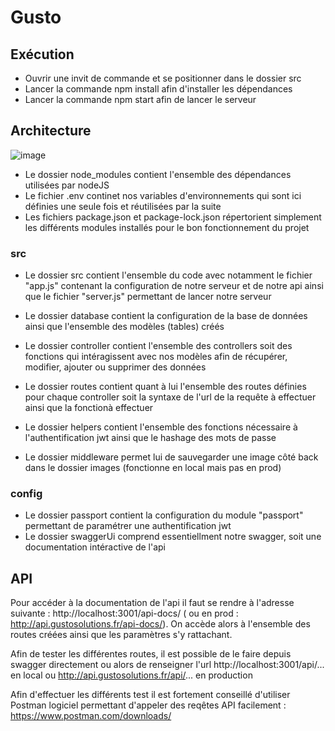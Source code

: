 # Gusto

## Exécution

* Ouvrir une invit de commande et se positionner dans le dossier src
* Lancer la commande npm install afin d'installer les dépendances
* Lancer la commande npm start afin de lancer le serveur

## Architecture

![image](https://user-images.githubusercontent.com/60107479/147947505-6c194878-8892-437c-9029-52685740e3a3.png)

* Le dossier node_modules contient l'ensemble des dépendances utilisées par nodeJS
* Le fichier .env continet nos variables d'environnements qui sont ici définies une seule fois et réutilisées par la suite
* Les fichiers package.json et package-lock.json répertorient simplement les différents modules installés pour le bon fonctionnement du projet

### src

* Le dossier src contient l'ensemble du code avec notamment le fichier "app.js" contenant la configuration de notre serveur et de notre api ainsi que le fichier "server.js" permettant de lancer notre serveur

* Le dossier database contient la configuration de la base de données ainsi que l'ensemble des modèles (tables) créés
* Le dossier controller contient l'ensemble des controllers soit des fonctions qui intéragissent avec nos modèles afin de récupérer, modifier, ajouter ou supprimer des données
* Le dossier routes contient quant à lui l'ensemble des routes définies pour chaque controller soit la syntaxe de l'url de la requête à effectuer ainsi que la fonctionà effectuer
* Le dossier helpers contient l'ensemble des fonctions nécessaire à l'authentification jwt ainsi que le hashage des mots de passe
* Le dossier middleware permet lui de sauvegarder une image côté back dans le dossier images (fonctionne en local mais pas en prod)

### config

* Le dossier passport contient la configuration du module "passport" permettant de paramétrer une authentification jwt
* Le dossier swaggerUi comprend essentiellment notre swagger, soit une documentation intéractive de l'api


## API

Pour accéder à la documentation de l'api il faut se rendre à l'adresse suivante : http://localhost:3001/api-docs/  ( ou en prod : http://api.gustosolutions.fr/api-docs/).
On accède alors à l'ensemble des routes créées ainsi que les paramètres s'y rattachant.

Afin de tester les différentes routes, il est possible de le faire depuis swagger directement ou alors de renseigner l'url http://localhost:3001/api/... en local 
ou http://api.gustosolutions.fr/api/... en production

Afin d'effectuer les différents test il est fortement conseillé d'utiliser Postman logiciel permettant d'appeler des reqêtes API facilement : https://www.postman.com/downloads/



